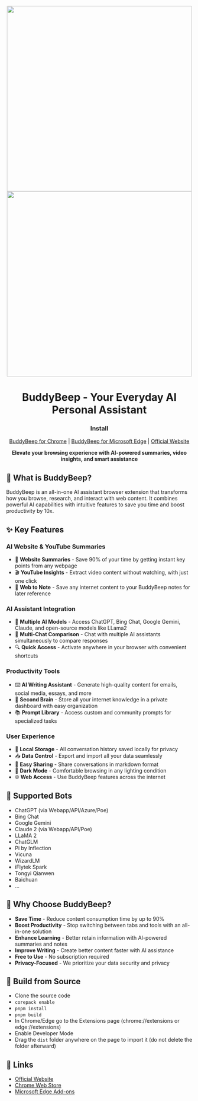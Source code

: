 <p align="center">
    <img src="https://lh3.googleusercontent.com/ByMrvSoXu5EHrRBjG_6Cu0nXPfdy0skOHOkryCoiJou6vUuDjh_aptyy5i4S1tipJKgvZFy817xS3ZMuDCcucAybyg=s1280-w1280-h800" width="500">
    <img src="https://lh3.googleusercontent.com/GYNga51f69Tvc39IVNG_C_d47DfFXl6xmJg-_VnwM_zyPyV7wVM-hI6TdqEdx0cVmC25FAaHgFURXliWmMAo2yrO=s1280-w1280-h800" width="500">
</p>

<h1 align="center">BuddyBeep - Your Everyday AI Personal Assistant</h1>

<div align="center">

### Install

<a href="https://chromewebstore.google.com/detail/buddybeep-your-everyday-a/cbibgdcbkoikdkeahemkjkpacmgicaco">BuddyBeep for Chrome</a> | 
<a href="https://microsoftedge.microsoft.com/addons/detail/okjbfkonbgmfhcekhdpbodcfadofdefg">BuddyBeep for Microsoft Edge</a> | 
<a href="https://www.buddybeep.com/">Official Website</a>

**Elevate your browsing experience with AI-powered summaries, video insights, and smart assistance**

</div>

## 🚀 What is BuddyBeep?

BuddyBeep is an all-in-one AI assistant browser extension that transforms how you browse, research, and interact with web content. It combines powerful AI capabilities with intuitive features to save you time and boost productivity by 10x.

## ✨ Key Features

### AI Website & YouTube Summaries
- 📖 **Website Summaries** - Save 90% of your time by getting instant key points from any webpage
- 🎬 **YouTube Insights** - Extract video content without watching, with just one click
- 📝 **Web to Note** - Save any internet content to your BuddyBeep notes for later reference

### AI Assistant Integration
- 🤖 **Multiple AI Models** - Access ChatGPT, Bing Chat, Google Gemini, Claude, and open-source models like LLama2
- 💬 **Multi-Chat Comparison** - Chat with multiple AI assistants simultaneously to compare responses
- 🔍 **Quick Access** - Activate anywhere in your browser with convenient shortcuts

### Productivity Tools
- ⌨️ **AI Writing Assistant** - Generate high-quality content for emails, social media, essays, and more
- 🧠 **Second Brain** - Store all your internet knowledge in a private dashboard with easy organization
- 📚 **Prompt Library** - Access custom and community prompts for specialized tasks

### User Experience
- 💾 **Local Storage** - All conversation history saved locally for privacy
- 📥 **Data Control** - Export and import all your data seamlessly
- 🔗 **Easy Sharing** - Share conversations in markdown format
- 🌙 **Dark Mode** - Comfortable browsing in any lighting condition
- 🌐 **Web Access** - Use BuddyBeep features across the internet

## 🤖 Supported Bots

- ChatGPT (via Webapp/API/Azure/Poe)
- Bing Chat
- Google Gemini
- Claude 2 (via Webapp/API/Poe)
- LLaMA 2
- ChatGLM
- Pi by Inflection
- Vicuna
- WizardLM
- iFlytek Spark
- Tongyi Qianwen
- Baichuan
- ...

## 💯 Why Choose BuddyBeep?

- **Save Time** - Reduce content consumption time by up to 90%
- **Boost Productivity** - Stop switching between tabs and tools with an all-in-one solution
- **Enhance Learning** - Better retain information with AI-powered summaries and notes
- **Improve Writing** - Create better content faster with AI assistance
- **Free to Use** - No subscription required
- **Privacy-Focused** - We prioritize your data security and privacy

## 🔨 Build from Source

- Clone the source code
- `corepack enable`
- `pnpm install`
- `pnpm build`
- In Chrome/Edge go to the Extensions page (chrome://extensions or edge://extensions)
- Enable Developer Mode
- Drag the `dist` folder anywhere on the page to import it (do not delete the folder afterward)

## 🔗 Links

- [Official Website](https://www.buddybeep.com/)
- [Chrome Web Store](https://chromewebstore.google.com/detail/buddybeep-your-everyday-a/cbibgdcbkoikdkeahemkjkpacmgicaco)
- [Microsoft Edge Add-ons](https://microsoftedge.microsoft.com/addons/detail/okjbfkonbgmfhcekhdpbodcfadofdefg)
